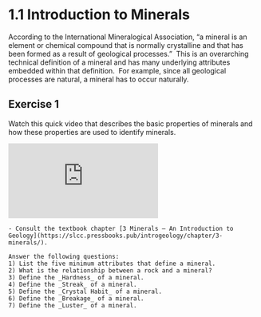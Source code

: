 # 1.1 Introduction to Minerals

According to the International Mineralogical Association, “a mineral is an element or chemical compound that is normally crystalline and that has been formed as a result of geological processes.”  This is an overarching technical definition of a mineral and has many underlying attributes embedded within that definition.  For example, since all geological processes are natural, a mineral has to occur naturally.

## Exercise 1

Watch this quick video that describes the basic properties of minerals and how these properties are used to identify minerals.

<div class="container">
<iframe src="https://www.youtube.com/embed/KB-2pO7pSK8" 
frameborder="0" allowfullscreen class="video"></iframe>
</div>

```{admonition} Properties of Minerals
- Consult the textbook chapter [3 Minerals – An Introduction to Geology](https://slcc.pressbooks.pub/introgeology/chapter/3-minerals/).

Answer the following questions:
1) List the five minimum attributes that define a mineral.
2) What is the relationship between a rock and a mineral?
3) Define the _Hardness_ of a mineral.
4) Define the _Streak_ of a mineral.
5) Define the _Crystal Habit_ of a mineral.
6) Define the _Breakage_ of a mineral.
7) Define the _Luster_ of a mineral.
```

